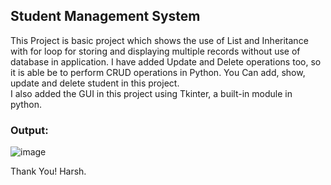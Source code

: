 ## Student Management System
This Project is basic project which shows the use of List and Inheritance with for loop for storing and displaying multiple records without use of database in application. I have added Update and Delete operations too, so it is able be to perform CRUD operations in Python. You Can add, show, update and delete student in this project.  
I also added the GUI in this project using Tkinter, a built-in module in python.

### Output:
![image](https://github.com/user-attachments/assets/96442868-8caf-4cc7-86a9-5419cbea285e)

Thank You!
Harsh.
